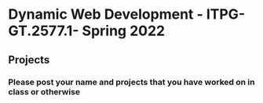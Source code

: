 # Dynamic Web Development - ITPG-GT.2577.1- Spring 2022


## Projects
### Please post your name and projects that you have worked on in class or otherwise

